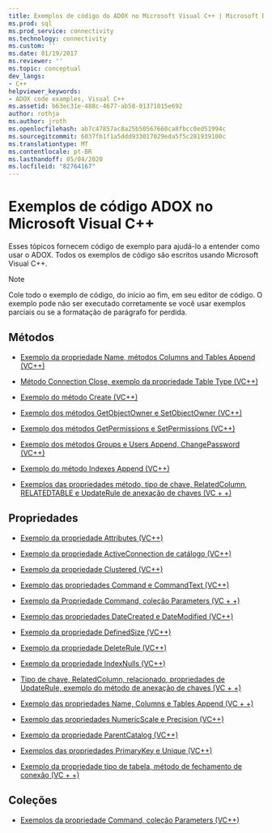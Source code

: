 ```yaml
---
title: Exemplos de código do ADOX no Microsoft Visual C++ | Microsoft Docs
ms.prod: sql
ms.prod_service: connectivity
ms.technology: connectivity
ms.custom: ''
ms.date: 01/19/2017
ms.reviewer: ''
ms.topic: conceptual
dev_langs:
- C++
helpviewer_keywords:
- ADOX code examples, Visual C++
ms.assetid: b63ec31e-488c-4677-ab58-01371015e692
author: rothja
ms.author: jroth
ms.openlocfilehash: ab7c47857ac8a25b50567660ca8fbcc0ed51994c
ms.sourcegitcommit: 6037fb1f1a5ddd933017029eda5f5c281939100c
ms.translationtype: MT
ms.contentlocale: pt-BR
ms.lasthandoff: 05/04/2020
ms.locfileid: "82764167"
---
```

# <a name="adox-code-examples-in-microsoft-visual-c"></a>Exemplos de código ADOX no Microsoft Visual C++
Esses tópicos fornecem código de exemplo para ajudá-lo a entender como usar o ADOX. Todos os exemplos de código são escritos usando Microsoft Visual C++.  
  
> [!NOTE]
>  Cole todo o exemplo de código, do início ao fim, em seu editor de código. O exemplo pode não ser executado corretamente se você usar exemplos parciais ou se a formatação de parágrafo for perdida.  
  
## <a name="methods"></a>Métodos  
  
-   [Exemplo da propriedade Name, métodos Columns and Tables Append (VC++)](../../../ado/reference/adox-api/columns-and-tables-append-methods-name-property-example-vc.md)  
  
-   [Método Connection Close, exemplo da propriedade Table Type (VC++)](../../../ado/reference/adox-api/connection-close-method-table-type-property-example-vc.md)  
  
-   [Exemplo do método Create (VC++)](../../../ado/reference/adox-api/create-method-example-vc.md)  
  
-   [Exemplo dos métodos GetObjectOwner e SetObjectOwner (VC++)](../../../ado/reference/adox-api/getobjectowner-and-setobjectowner-methods-example-vc.md)  
  
-   [Exemplo dos métodos GetPermissions e SetPermissions (VC++)](../../../ado/reference/adox-api/getpermissions-and-setpermissions-methods-example-vc.md)  
  
-   [Exemplo dos métodos Groups e Users Append, ChangePassword (VC++)](../../../ado/reference/adox-api/groups-and-users-append-changepassword-methods-example-vc.md)  
  
-   [Exemplo do método Indexes Append (VC++)](../../../ado/reference/adox-api/indexes-append-method-example-vc.md)  
  
-   [Exemplos das propriedades método, tipo de chave, RelatedColumn, RELATEDTABLE e UpdateRule de anexação de chaves (VC + +)](../../../ado/reference/adox-api/keys-append-method-key-type-relatedcolumn-relatedtable-example-vc.md)  
  
## <a name="properties"></a>Propriedades  
  
-   [Exemplo da propriedade Attributes (VC++)](../../../ado/reference/adox-api/attributes-property-example-vc.md)  
  
-   [Exemplo da propriedade ActiveConnection de catálogo (VC++)](../../../ado/reference/adox-api/catalog-activeconnection-property-example-vc.md)  
  
-   [Exemplo da propriedade Clustered (VC++)](../../../ado/reference/adox-api/clustered-property-example-vc.md)  
  
-   [Exemplo das propriedades Command e CommandText (VC++)](../../../ado/reference/adox-api/command-and-commandtext-properties-example-vc.md)  
  
-   [Exemplo da Propriedade Command, coleção Parameters (VC + +)](../../../ado/reference/adox-api/parameters-collection-command-property-example-vc.md)  
  
-   [Exemplo das propriedades DateCreated e DateModified (VC++)](../../../ado/reference/adox-api/datecreated-and-datemodified-properties-example-vc.md)  
  
-   [Exemplo da propriedade DefinedSize (VC++)](../../../ado/reference/adox-api/definedsize-property-example-vc.md)  
  
-   [Exemplo da propriedade DeleteRule (VC++)](../../../ado/reference/adox-api/deleterule-property-example-vc.md)  
  
-   [Exemplo da propriedade IndexNulls (VC++)](../../../ado/reference/adox-api/indexnulls-property-example-vc.md)  
  
-   [Tipo de chave, RelatedColumn, relacionado, propriedades de UpdateRule, exemplo do método de anexação de chaves (VC + +)](../../../ado/reference/adox-api/keys-append-method-key-type-relatedcolumn-relatedtable-example-vc.md)  
  
-   [Exemplo das propriedades Name, Columns e Tables Append (VC + +)](../../../ado/reference/adox-api/columns-and-tables-append-methods-name-property-example-vc.md)  
  
-   [Exemplo das propriedades NumericScale e Precision (VC++)](../../../ado/reference/adox-api/numericscale-and-precision-properties-of-the-column-object-example-vc.md)  
  
-   [Exemplo da propriedade ParentCatalog (VC++)](../../../ado/reference/adox-api/parentcatalog-property-example-vc.md)  
  
-   [Exemplos das propriedades PrimaryKey e Unique (VC++)](../../../ado/reference/adox-api/primarykey-and-unique-properties-example-vc.md)  
  
-   [Exemplo da propriedade tipo de tabela, método de fechamento de conexão (VC + +)](../../../ado/reference/adox-api/connection-close-method-table-type-property-example-vc.md)  
  
## <a name="collections"></a>Coleções  
  
-   [Exemplos da propriedade Command, coleção Parameters (VC++)](../../../ado/reference/adox-api/parameters-collection-command-property-example-vc.md)
